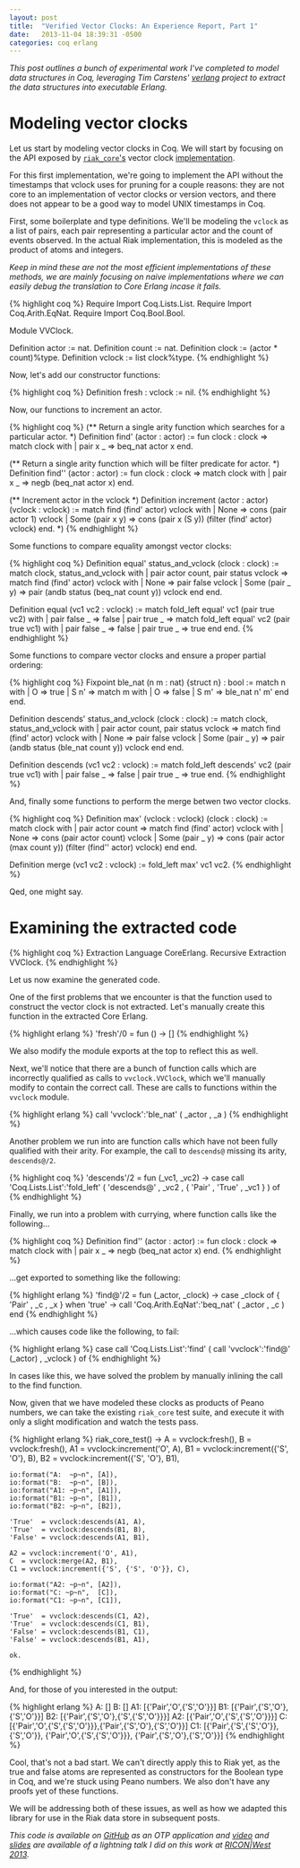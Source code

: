 ```yaml
---
layout: post
title:  "Verified Vector Clocks: An Experience Report, Part 1"
date:   2013-11-04 18:39:31 -0500
categories: coq erlang
---
```


_This post outlines a bunch of experimental work I've completed to model
data structures in Coq, leveraging Tim Carstens' [verlang][verlang]
project to extract the data structures into executable Erlang._

# Modeling vector clocks

Let us start by modeling vector clocks in Coq.  We will start by
focusing on the API exposed by [`riak_core`'s][riak_core] vector clock
[implementation][vclock].

For this first implementation, we're going to implement the API without
the timestamps that vclock uses for pruning for a couple reasons: they
are not core to an implementation of vector clocks or version vectors,
and there does not appear to be a good way to model UNIX timestamps in
Coq.

First, some boilerplate and type definitions.  We'll be modeling the
`vclock` as a list of pairs, each pair representing a particular actor
and the count of events observed.  In the actual Riak implementation,
this is modeled as the product of atoms and integers.

_Keep in mind these are not the most efficient implementations of these
methods, we are mainly focusing on naive implementations where we can
easily debug the translation to Core Erlang incase it fails._

{% highlight coq %}
Require Import Coq.Lists.List.
Require Import Coq.Arith.EqNat.
Require Import Coq.Bool.Bool.

Module VVClock.

Definition actor := nat.
Definition count := nat.
Definition clock := (actor * count)%type.
Definition vclock := list clock%type.
{% endhighlight %}

Now, let's add our constructor functions:

{% highlight coq %}
Definition fresh : vclock := nil.
{% endhighlight %}

Now, our functions to increment an actor.

{% highlight coq %}
(** Return a single arity function which searches for a particular
    actor. *)
Definition find' (actor : actor) :=
  fun clock : clock => match clock with
                           | pair x _ => beq_nat actor x
                       end.

(** Return a single arity function which will be filter predicate for
    actor. *)
Definition find'' (actor : actor) :=
  fun clock : clock => match clock with
                           | pair x _ => negb (beq_nat actor x)
                       end.

(** Increment actor in the vclock *)
Definition increment (actor : actor) (vclock : vclock) :=
  match find (find' actor) vclock with
  | None => 
    cons (pair actor 1) vclock
  | Some (pair x y) => 
    cons (pair x (S y)) (filter (find' actor) vclock)
  end.
*)
{% endhighlight %}

Some functions to compare equality amongst vector clocks:

{% highlight coq %}
Definition equal' status_and_vclock (clock : clock) :=
  match clock, status_and_vclock with
    | pair actor count, 
      pair status vclock => match find (find' actor) vclock with
                              | None => 
                                pair false vclock
                              | Some (pair _ y) => 
                                pair (andb
                                        status
                                        (beq_nat count y)) vclock
                            end
  end.

Definition equal (vc1 vc2 : vclock) := 
  match fold_left equal' vc1 (pair true vc2) with
    | pair false _ => 
      false
    | pair true _ => 
      match fold_left equal' vc2 (pair true vc1) with
        | pair false _ => 
          false
        | pair true _ => 
          true
      end
  end.
{% endhighlight %}

Some functions to compare vector clocks and ensure a proper partial
ordering:

{% highlight coq %}
Fixpoint ble_nat (n m : nat) {struct n} : bool :=
  match n with
  | O => true
  | S n' =>
      match m with
      | O => false
      | S m' => ble_nat n' m'
      end
  end.

Definition descends' status_and_vclock (clock : clock) :=
  match clock, status_and_vclock with
    | pair actor count,
      pair status vclock => match find (find' actor) vclock with
                              | None => 
                                pair false vclock
                              | Some (pair _ y) => 
                                pair (andb
                                        status
                                        (ble_nat count y)) vclock
                                                               end
  end.

Definition descends (vc1 vc2 : vclock) := 
  match fold_left descends' vc2 (pair true vc1) with
    | pair false _ =>
      false
    | pair true _ => 
      true
  end.
{% endhighlight %}

And, finally some functions to perform the merge betwen two vector
clocks.

{% highlight coq %}
Definition max' (vclock : vclock) (clock : clock) :=
  match clock with
    | pair actor count =>  match find (find' actor) vclock with
                             | None => 
                               cons (pair actor count) vclock
                             | Some (pair _ y) => 
                               cons (pair actor (max count y))
                                    (filter (find'' actor) vclock)
                           end
  end.

Definition merge (vc1 vc2 : vclock) := fold_left max' vc1 vc2.
{% endhighlight %}

Qed, one might say.

# Examining the extracted code

{% highlight coq %}
Extraction Language CoreErlang.
Recursive Extraction VVClock.
{% endhighlight %}

Let us now examine the generated code.

One of the first problems that we encounter is that the function used to
construct the vector clock is not extracted.  Let's manually create this
function in the extracted Core Erlang.

{% highlight erlang %}
'fresh'/0 = fun () ->
  []
{% endhighlight %}

We also modify the module exports at the top to reflect this as well.

Next, we'll notice that there are a bunch of function calls which are
incorrectly qualified as calls to `vvclock.VVClock`, which we'll
manually modify to contain the correct call.  These are calls to
functions within the `vvclock` module.

{% highlight erlang %}
call 'vvclock':'ble_nat'
     ( _actor
     , _a
     )
{% endhighlight %}

Another problem we run into are function calls which have not been fully
qualified with their arity.  For example, the call to `descends@` missing
its arity, `descends@/2`.

{% highlight coq %}
'descends'/2 = fun (_vc1, _vc2) ->
  case call 'Coq.Lists.List':'fold_left'
            ( 'descends@'
            , _vc2
            , { 'Pair'
              , 'True'
              , _vc1
              }
            ) of
{% endhighlight %}

Finally, we run into a problem with currying, where function calls like
the following...

{% highlight coq %}
Definition find'' (actor : actor) :=
  fun clock : clock => match clock with
                           | pair x _ => negb (beq_nat actor x)
                       end.
{% endhighlight %}

...get exported to something like the following:

{% highlight erlang %}
'find@'/2 = fun (_actor, _clock) -> 
  case _clock of
    { 'Pair'
    , _c
    , _x
    } when 'true' ->
        call 'Coq.Arith.EqNat':'beq_nat'
             ( _actor
             , _c
             )
   end
{% endhighlight %}

...which causes code like the following, to fail:

{% highlight erlang %}
case call 'Coq.Lists.List':'find'
          ( call 'vvclock':'find@' (_actor)
          , _vclock
          ) of
{% endhighlight %}

In cases like this, we have solved the problem by manually inlining the
call to the find function.

Now, given that we have modeled these clocks as products of Peano
numbers, we can take the existing `riak_core` test suite, and execute
it with only a slight modification and watch the tests pass.

{% highlight erlang %}
riak_core_test() ->
    A  = vvclock:fresh(),
    B  = vvclock:fresh(),
    A1 = vvclock:increment('O', A),
    B1 = vvclock:increment({'S', 'O'}, B),
    B2 = vvclock:increment({'S', 'O'}, B1),

    io:format("A:  ~p~n", [A]),
    io:format("B:  ~p~n", [B]),
    io:format("A1: ~p~n", [A1]),
    io:format("B1: ~p~n", [B1]),
    io:format("B2: ~p~n", [B2]),

    'True'  = vvclock:descends(A1, A),
    'True'  = vvclock:descends(B1, B),
    'False' = vvclock:descends(A1, B1),

    A2 = vvclock:increment('O', A1),
    C  = vvclock:merge(A2, B1),
    C1 = vvclock:increment({'S', {'S', 'O'}}, C),

    io:format("A2: ~p~n", [A2]),
    io:format("C: ~p~n",  [C]),
    io:format("C1: ~p~n", [C1]),

    'True'  = vvclock:descends(C1, A2),
    'True'  = vvclock:descends(C1, B1),
    'False' = vvclock:descends(B1, C1),
    'False' = vvclock:descends(B1, A1),

    ok.
{% endhighlight %}

And, for those of you interested in the output:

{% highlight erlang %}
A:  []
B:  []
A1: [{'Pair','O',{'S','O'}}]
B1: [{'Pair',{'S','O'},{'S','O'}}]
B2: [{'Pair',{'S','O'},{'S',{'S','O'}}}]
A2: [{'Pair','O',{'S',{'S','O'}}}]
C:  [{'Pair','O',{'S',{'S','O'}}},{'Pair',{'S','O'},{'S','O'}}]
C1: [{'Pair',{'S',{'S','O'}},{'S','O'}},
     {'Pair','O',{'S',{'S','O'}}},
          {'Pair',{'S','O'},{'S','O'}}]
{% endhighlight %}

Cool, that's not a bad start.  We can't directly apply this to Riak yet,
as the true and false atoms are represented as constructors for the
Boolean type in Coq, and we're stuck using Peano numbers.  We also don't
have any proofs yet of these functions.  

We will be addressing both of these issues, as well as how we adapted
this library for use in the Riak data store in subsequent posts.

_This code is available on [GitHub][vvclocks] as an OTP application and
[video][video] and [slides][slides] are available of a lightning talk I
did on this work at [RICON|West 2013][ricon]._

[verlang]: https://github.com/tcarstens/verlang
[riak_core]: https://github.com/basho/riak_core
[vclock]: https://github.com/basho/riak_core/blob/develop/src/vclock.erl
[slides]: https://speakerdeck.com/cmeiklejohn/verified-vector-clocks
[video]: http://ricon.io/west2013.html
[vvclocks]: https://github.com/cmeiklejohn/vvclocks
[ricon]: http://ricon.io
